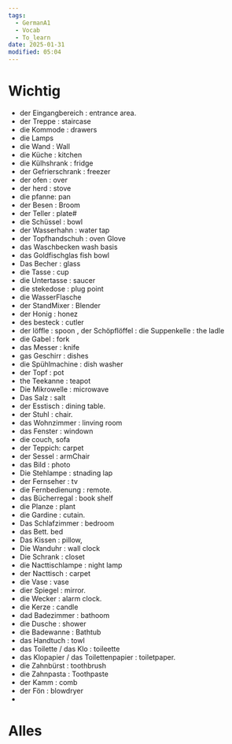 ```yaml
---
tags:
  - GermanA1
  - Vocab
  - To_learn
date: 2025-01-31
modified: 05:04
---
```

# Wichtig
- der Eingangbereich : entrance area.
- der Treppe : staircase
- die Kommode : drawers
- die Lamps 
- die Wand : Wall
- die Küche : kitchen
- die Külhshrank : fridge
- der Gefrierschrank : freezer
- der ofen : over
- der herd : stove
- die pfanne: pan
- der Besen : Broom
- der Teller : plate#
- die Schüssel : bowl
- der Wasserhahn : water tap
- der Topfhandschuh : oven Glove
- das Waschbecken wash basis
- das Goldfischglas fish bowl
- Das Becher : glass
- die Tasse : cup
- die Untertasse : saucer
- die stekedose : plug point
- die WasserFlasche 
- der StandMixer : Blender
- der Honig : honez
- des besteck : cutler
- der löffle : spoon , der Schöpflöffel : die Suppenkelle : the ladle
- die Gabel : fork
- das Messer : knife
- gas Geschirr : dishes
- die Spühlmachine : dish washer
- der Topf : pot
- the Teekanne : teapot
- Die Mikrowelle : microwave
- Das Salz : salt
- der Esstisch : dining table.
- der Stuhl : chair.
- das Wohnzimmer : linving room
- das Fenster : windown
- die couch, sofa
- der Teppich: carpet
- der Sessel : armChair
- das Bild : photo
- Die Stehlampe : stnading lap
- der Fernseher : tv
- die Fernbedienung : remote.
- das Bücherregal : book shelf
- die Planze : plant
- die Gardine : cutain.
- Das Schlafzimmer : bedroom
- das Bett. bed
- Das Kissen : pillow,
- Die Wanduhr : wall clock
- Die Schrank : closet
- die Nacttischlampe : night lamp
- der Nacttisch : carpet
- die Vase : vase
- dier Spiegel : mirror.
- die Wecker : alarm clock.
- die Kerze : candle
- dad Badezimmer : bathoom
- die Dusche : shower
- die Badewanne : Bathtub
- das Handtuch : towl
- das Toilette / das Klo : toileette
- das Klopapier / das Toilettenpapier : toiletpaper.
- die Zahnbürst : toothbrush
- die Zahnpasta : Toothpaste
-  der Kamm : comb
- der Fön : blowdryer
- 


# Alles

